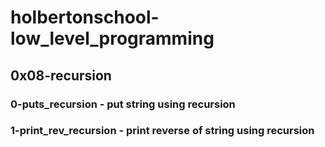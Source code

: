 # holbertonschool-low_level_programming
## 0x08-recursion
### 0-puts_recursion - put string using recursion
### 1-print_rev_recursion - print reverse of string using recursion
